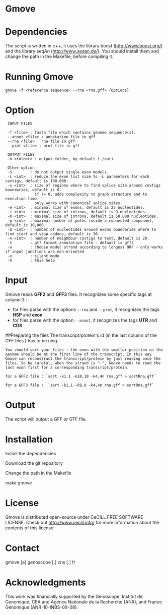# Gmove

# Dependencies
The script is written in c++, it uses the library boost (http://www.boost.org/) and the library seqAn (http://www.seqan.de/). You should install them and change the path in the Makefile, before compiling it.

# Running Gmove
`gmove -f <reference sequence> --rna <rna.gff> {Options}`

# Option


     INPUT FILES

     -f <file> : fasta file which contains genome sequence(s).
     --annot <file> : annotation file in gff
     --rna <file> : rna file in gff
     --prot <file> : prot file in gff
  
     OUTPUT FILES
     -o <folder> : output folder, by default (./out)
  
     Other option :
     -S        : do not output single exon models.
     -L <int>  : reduce the exon list size to -L parameters for each covtigs, default is 100.000.
     -x <int>  : size of regions where to find splice site around covtigs boundaries, default is 0.
                 if != 0, adds complexity to graph structure and to execution time.
                 only works with canonical splice sites.
     -e <int>  : minimal size of exons, default is 25 nucleotides.
     -i <int>  : minimal size of introns, default is 9 nucleotides.
     -m <int>  : maximal size of introns, default is 50.000 nucleotides.
     -p <int>  : maximal number of paths inside a connected component, default is 10,000.
     -b <int>  : number of nucleotides around exons boundaries where to find start and stop codons, default is 30.
     -n <int>  : number of neighbour covtigs to test, default is 20.
     -t        : gtf format annotation file - default is gff3
     -u        : choose model strand according to longest ORF - only works if input junctions are non-oriented
     -v        : silent mode
     -h        : this help

# Input
Gmove reads **GFF2** and **GFF3** files. It recognizes some specific tags at column 3 : 
  - for files parse with the options `--rna` and `--prot`, it recognizes the tags **HSP** and **exon**
  - for files parse with the option `--annot`, it recognizes the tags **UTR** and **CDS**
  
  ##Preparing the files
    The transcript/protein's id (in the last column of the GFF files ) has to be uniq.

    You should sort your files : the exon with the smaller position on the genome should be at the first line of the transcript. In this way Gmove can reconstruct the transcript/protein by just reading once the files. So be careful, when the strand is "-", Gmove needs to read the last exon first for a corresponding transcript/protein. 
    
    for a GFF2 file : `sort -k1,1 -k10,10 -k4,4n rna.gff > sortRna.gff`
    
    for a GFF3 file :  `sort -k1,1 -k9,9 -k4,4n rna.gff > sortRna.gff`

# Output
The script will output a GFF or GTF file. 



# Installation
Install the dependencies

Download the git repository

Change the path in the Makefile

make gmove

# License
Gmove is distributed open-source under CeCILL FREE SOFTWARE LICENSE. Check out http://www.cecill.info/ for more information about the contents of this license.

# Contact
gmove [a] genoscope [.] cns [.] fr


# Acknowledgments
This work was financially supported by the Genoscope, Institut de Genomique, CEA and Agence Nationale de la Recherche (ANR), and France Génomique (ANR-10-INBS-09-08).
